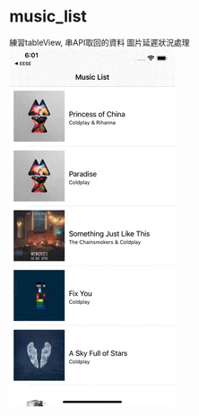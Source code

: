 # music_list

練習tableView, 串API取回的資料
圖片延遲狀況處理
![image](https://github.com/kaochx/music_list/blob/main/assest/music%20list%20demo.gif)
